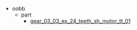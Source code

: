 * oobb
  * part
    * [gear_03_03_ex_24_teeth_sh_motor_tt_01](oobb/part/gear_03_03_ex_24_teeth_sh_motor_tt_01)
